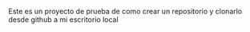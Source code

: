 Este es un proyecto de prueba de como crear un repositorio y clonarlo desde github a mi escritorio local

